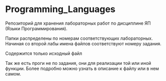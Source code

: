 # Programming_Languages
Репозиторий для хранения лабораторных работ по дисциплине ЯП (Языки Программирования).

Папки распределены по номерам соответствующих лабораторных.
Начиная со второй лабы имена файлов соответствуют номеру задания.

Содержится только исходный файл

Так же есть проги не по задания, они для реализации той или иной функции.
Более подробно можно узнать в описание к файлу или в нем самом.
